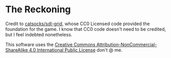 # The Reckoning

Credit to [catsocks/sdl-grid](https://github.com/catsocks/sdl-grid), whose CC0 Licensed code provided the foundation for the game.
I know that CC0 code doesn't need to be credited, but I feel indebted nonetheless.

This software uses the [Creative Commons Attribution-NonCommercial-ShareAlike 4.0 International Public License](LICENSE.md) don't @ me.
